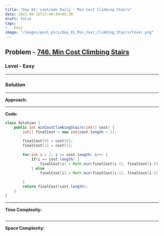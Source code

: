```yaml
---
title: "Day 81: Leetcode Daily - Min Cost Climbing Stairs"
date: 2023-09-15T17:48:49+05:30
draft: false
tags:
-   Easy
image: "/images/post_pics/Day_81_Min_Cost_Climbing_Stairs/Cover.png"
---
```



## Problem - [746. Min Cost Climbing Stairs](https://leetcode.com/problems/min-cost-climbing-stairs/)

### Level - Easy
---

### Solution

---
**Approach:**


---

**Code:**

```java
class Solution {
    public int minCostClimbingStairs(int[] cost) {
        int[] finalCost = new int[cost.length + 1];
        
        finalCost[0] = cost[0];
        finalCost[1] = cost[1];
        
        for(int i = 2; i <= cost.length; i++) {
            if(i == cost.length) {
                finalCost[i] = Math.min(finalCost[i-1], finalCost[i-2]) + 0;
            } else 
                finalCost[i] = Math.min(finalCost[i-1], finalCost[i-2]) + cost[i];
            
        }
        return finalCost[cost.length];
    }
}

```
---

**Time Complexity:**
```

```

---

**Space Complexity:**
```

```



